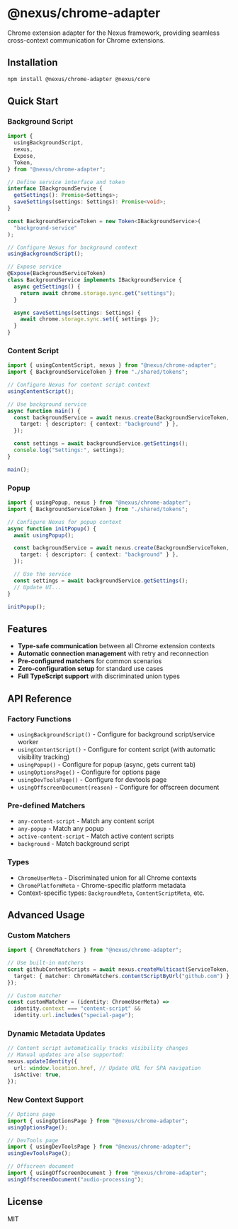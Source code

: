# @nexus/chrome-adapter

Chrome extension adapter for the Nexus framework, providing seamless cross-context communication for Chrome extensions.

## Installation

```bash
npm install @nexus/chrome-adapter @nexus/core
```

## Quick Start

### Background Script

```typescript
import {
  usingBackgroundScript,
  nexus,
  Expose,
  Token,
} from "@nexus/chrome-adapter";

// Define service interface and token
interface IBackgroundService {
  getSettings(): Promise<Settings>;
  saveSettings(settings: Settings): Promise<void>;
}

const BackgroundServiceToken = new Token<IBackgroundService>(
  "background-service"
);

// Configure Nexus for background context
usingBackgroundScript();

// Expose service
@Expose(BackgroundServiceToken)
class BackgroundService implements IBackgroundService {
  async getSettings() {
    return await chrome.storage.sync.get("settings");
  }

  async saveSettings(settings: Settings) {
    await chrome.storage.sync.set({ settings });
  }
}
```

### Content Script

```typescript
import { usingContentScript, nexus } from "@nexus/chrome-adapter";
import { BackgroundServiceToken } from "./shared/tokens";

// Configure Nexus for content script context
usingContentScript();

// Use background service
async function main() {
  const backgroundService = await nexus.create(BackgroundServiceToken, {
    target: { descriptor: { context: "background" } },
  });

  const settings = await backgroundService.getSettings();
  console.log("Settings:", settings);
}

main();
```

### Popup

```typescript
import { usingPopup, nexus } from "@nexus/chrome-adapter";
import { BackgroundServiceToken } from "./shared/tokens";

// Configure Nexus for popup context
async function initPopup() {
  await usingPopup();

  const backgroundService = await nexus.create(BackgroundServiceToken, {
    target: { descriptor: { context: "background" } },
  });

  // Use the service
  const settings = await backgroundService.getSettings();
  // Update UI...
}

initPopup();
```

## Features

- **Type-safe communication** between all Chrome extension contexts
- **Automatic connection management** with retry and reconnection
- **Pre-configured matchers** for common scenarios
- **Zero-configuration setup** for standard use cases
- **Full TypeScript support** with discriminated union types

## API Reference

### Factory Functions

- `usingBackgroundScript()` - Configure for background script/service worker
- `usingContentScript()` - Configure for content script (with automatic visibility tracking)
- `usingPopup()` - Configure for popup (async, gets current tab)
- `usingOptionsPage()` - Configure for options page
- `usingDevToolsPage()` - Configure for devtools page
- `usingOffscreenDocument(reason)` - Configure for offscreen document

### Pre-defined Matchers

- `any-content-script` - Match any content script
- `any-popup` - Match any popup
- `active-content-script` - Match active content scripts
- `background` - Match background script

### Types

- `ChromeUserMeta` - Discriminated union for all Chrome contexts
- `ChromePlatformMeta` - Chrome-specific platform metadata
- Context-specific types: `BackgroundMeta`, `ContentScriptMeta`, etc.

## Advanced Usage

### Custom Matchers

```typescript
import { ChromeMatchers } from "@nexus/chrome-adapter";

// Use built-in matchers
const githubContentScripts = await nexus.createMulticast(ServiceToken, {
  target: { matcher: ChromeMatchers.contentScriptByUrl("github.com") },
});

// Custom matcher
const customMatcher = (identity: ChromeUserMeta) =>
  identity.context === "content-script" &&
  identity.url.includes("special-page");
```

### Dynamic Metadata Updates

```typescript
// Content script automatically tracks visibility changes
// Manual updates are also supported:
nexus.updateIdentity({
  url: window.location.href, // Update URL for SPA navigation
  isActive: true,
});
```

### New Context Support

```typescript
// Options page
import { usingOptionsPage } from "@nexus/chrome-adapter";
usingOptionsPage();

// DevTools page
import { usingDevToolsPage } from "@nexus/chrome-adapter";
usingDevToolsPage();

// Offscreen document
import { usingOffscreenDocument } from "@nexus/chrome-adapter";
usingOffscreenDocument("audio-processing");
```

## License

MIT
